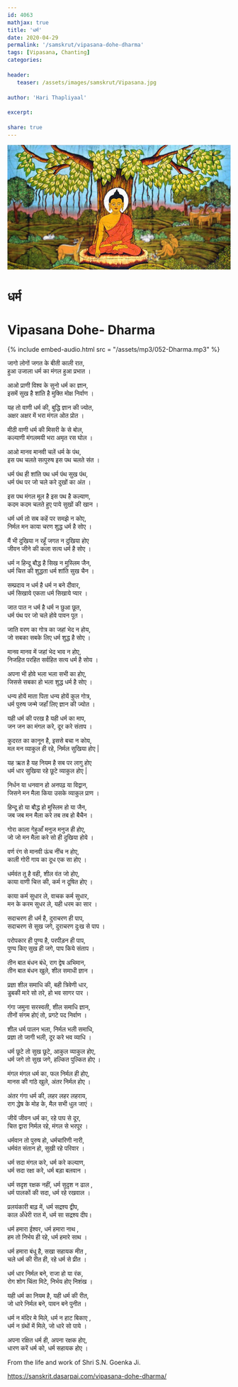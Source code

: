 ```yaml
---    
id: 4063    
mathjax: true    
title: 'धर्म'    
date: 2020-04-29    
permalink: '/samskrut/vipasana-dohe-dharma'    
tags: [Vipasana, Chanting]    
categories:    
    
header:    
   teaser: /assets/images/samskrut/Vipasana.jpg    
    
author: 'Hari Thapliyaal'    
    
excerpt:    
    
share: true    
---    
```

    
![](/assets/images/samskrut/Vipasana.jpg)    
    
# धर्म    
# Vipasana Dohe- Dharma    
    
{% include embed-audio.html src = "/assets/mp3/052-Dharma.mp3" %}     
    
    
    
जागो लोगों जगत के बीती काली रात,    
हुआ उजाला धर्म का मंगल हुआ प्रभात ।    
    
आओ प्राणी विश्व के सुनो धर्म का ज्ञान,    
इसमें सुख है शांति है मुक्ति मोक्ष निर्वाण ।    
    
यह तो वाणी धर्म की, बुद्धि ज्ञान की ज्योत,    
अक्षर अक्षर में भरा मंगल ओत प्रोत ।    
    
मीठी वाणी धर्म की मिसरी के से बोल,    
कल्याणी मंगलमयी भरा अमृत रस घोल ।    
    
आओ मानव मानवी चलें धर्म के पंथ,    
इस पथ चलते सत्पुरुष इस पथ चलते संत ।    
    
धर्म पंथ ही शांति पथ धर्म पंथ सुख पंथ,    
धर्म पंथ पर जो चले करे दुखों का अंत ।    
    
इस पथ मंगल मूल है इस पथ है कल्याण,    
कदम कदम चलते हुए पाये सुखों की खान ।    
    
धर्म धर्म तो सब कहें पर समझे न कोए,    
निर्मल मन काया चरण शुद्ध धर्म है सोए ।    
    
मैं भी दुखिया न रहूँ जगत न दुखिया होए    
जीवन जीने की कला सत्य धर्म है सोए ।    
    
धर्म न हिन्दू बौद्ध है सिख न मुस्लिम जैन,    
धर्म चित्त की शुद्धता धर्म शांति सुख चैन ।    
    
सम्प्रदाय न धर्म है धर्म न बने दीवार,    
धर्म सिखाये एकता धर्म सिखाये प्यार ।    
    
जात पात न धर्म है धर्म न छुआ छूत,    
धर्म पंथ पर जो चले होवे पावन पूत ।    
    
जाति वरण का गोत्र का जहां भेद न होय,    
जो सबका सबके लिए धर्म शुद्ध है सोए ।    
    
मानव मानव में जहां भेद भाव न होए,    
निजहित परहित सर्वहित सत्य धर्म है सोय ।    
    
अपना भी होवे भला भला सभी का होए,    
जिससे सबका हो भला शुद्ध धर्म है सोए ।    
    
धन्य होयें माता पिता धन्य होयें कुल गोत्र,    
धर्म पुरुष जन्मे जहाँ लिए ज्ञान की ज्योत ।    
    
यही धर्म की परख है यही धर्म का माप,    
जन जन का मंगल करे, दूर करे संताप ।    
    
कुदरत का कानून है, इससे बचा न कोय,    
मल मन व्याकुल ही रहे, निर्मल सुखिया होए |    
    
यह ऋत है यह नियम है सब पर लागु होए    
धर्म धार सुखिया रहे छूटे व्याकुल होए |    
    
निर्धन या धनवान हो अनपढ़ या विद्वान,    
जिसने मन मैला किया उसके व्याकुल प्राण ।    
    
हिन्दू हो या बौद्ध हो मुस्लिम हो या जैन,    
जब जब मन मैला करे तब तब हो बैचैन ।    
    
गोरा काला गेहुआँ मनुज मनुज ही होए,    
जो जो मन मैला करे सो ही दुखिया होये ।    
    
वर्ण रंग से मानवी ऊंच नींच न होए,    
काली गोरी गाय का दूध एक सा होए ।    
    
धर्मवंत तू है वही, शील वंत जो होए,    
काया वाणी चित्त की, कर्म न दूषित होए ।    
    
काया कर्म सुधार ले, वाचक कर्म सुधार,    
मन के करम सुधर ले, यही धरम का सार ।    
    
सदाचरण ही धर्म है, दुराचरण ही पाप,    
सदाचरण से सुख जगे, दुराचरण दुःख से पाप ।    
    
परोपकार ही पुण्य है, परपीड़न ही पाप,    
पुण्य किए सुख ही जगे, पाप किये संताप ।    
    
तीन बात बंधन बंधे, राग द्वेष अभिमान,    
तीन बात बंधन खुले, शील समाधी ज्ञान ।    
    
प्रज्ञा शील समाधि की, बही त्रिवेणी धार,    
डुबकी मारे सो तरे, हो भव सागर पार ।    
    
गंगा जमुना सरस्वती, शील समाधि ज्ञान,    
तीनों संगम होएं तो, प्रगटे पद निर्वाण ।    
    
शील धर्म पालन भला, निर्मल भली समाधि,    
प्रज्ञा तो जागी भली, दूर करे भव व्याधि ।    
    
धर्म छूटे तो सुख छूटे, आकुल व्याकुल होए,    
धर्म जगे तो सुख जगे, हल्कित पुल्कित होए ।    
    
मंगल मंगल धर्म का, फल निर्मल ही होए,    
मानस की गांठे खुले, अंतर निर्मल होए ।    
    
अंतर गंगा धर्म की, लहर लहर लहराय,    
राग द्धेष के मोह के, मैल सभी धुल जाएं ।    
    
जीयें जीवन धर्म का, रहे पाप से दूर,    
चित्त द्वारा निर्मल रहे, मंगल से भरपूर ।    
    
धर्मवान तो पुरुष हो, धर्मचारिणी नारी,    
धर्मवंत संतान हो, सुखी रहे परिवार ।    
    
धर्म सदा मंगल करे, धर्म करे कल्याण,    
धर्म सदा रक्षा करे, धर्म बड़ा बलवान ।    
    
धर्म सदृश रक्षक नहीं, धर्म सुदृश न ढाल ,    
धर्म पालकों की सदा, धर्म रहे रखवाल ।    
    
प्रलयंकारी बाढ़ में, धर्म सद्रश्य द्वीप,    
काल अँधेरी रात में, धर्म सा सद्रश्य दीप।    
    
धर्म हमारा ईश्वर, धर्म हमारा नाथ ,    
हम तो निर्भय ही रहे, धर्म हमारे साथ ।    
    
धर्म हमारा बंधू है, सखा सहायक मीत ,    
चले धर्म की रीत ही, रहे धर्म से प्रीत ।    
    
धर्म धार निर्मल बने, राजा हो या रंक,    
रोग शोग चिंता मिटे, निर्भय होए निशंख ।    
    
यही धर्म का नियम है, यही धर्म की रीत,    
जो धारे निर्मल बने, पावन बने पुनीत ।    
    
धर्म न मंदिर मे मिले, धर्म न हाट बिकाए ,    
धर्म न ग्रंथों में मिले, जो धारे सो पाये ।    
    
अपना रक्षित धर्म ही, अपना रक्षक होए,    
धारण करें धर्म को, धर्म सहायक होए ।    
    
From the life and work of Shri S.N. Goenka Ji.    
    
https://sanskrit.dasarpai.com/vipasana-dohe-dharma/